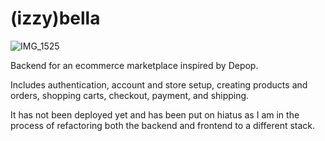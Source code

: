 # (izzy)bella

![IMG_1525](https://github.com/saddagada1/bella-server-web/assets/105399609/c3e66a63-940a-4d71-bc86-aa5624f6aa2a)

Backend for an ecommerce marketplace inspired by Depop. 

Includes authentication, account and store setup, creating products and orders, shopping carts, checkout, payment, and shipping. 

It has not been deployed yet and has been put on hiatus as I am in the process of refactoring both the backend and frontend to a different stack.
